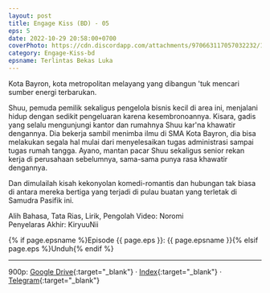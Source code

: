 ```yaml
---
layout: post
title: Engage Kiss (BD) - 05
eps: 5
date: 2022-10-29 20:58:00+0700
coverPhoto: https://cdn.discordapp.com/attachments/970663117057032232/1035914657166266441/mpv-shot0162.jpg
category: Engage-Kiss-bd
epsname: Terlintas Bekas Luka
---
```


Kota Bayron, kota metropolitan melayang yang dibangun 'tuk mencari sumber energi terbarukan.

Shuu, pemuda pemilik sekaligus pengelola bisnis kecil di area ini, menjalani hidup dengan sedikit pengeluaran karena kesembronoannya.
Kisara, gadis yang selalu mengunjungi kantor dan rumahnya Shuu kar'na khawatir dengannya. Dia bekerja sambil menimba ilmu di SMA Kota Bayron, dia bisa melakukan segala hal mulai dari menyelesaikan tugas administrasi sampai tugas rumah tangga.
Ayano, mantan pacar Shuu sekaligus senior rekan kerja di perusahaan sebelumnya, sama-sama punya rasa khawatir dengannya.

Dan dimulailah kisah kekonyolan komedi-romantis dan hubungan tak biasa di antara mereka bertiga yang terjadi di pulau buatan yang terletak di Samudra Pasifik ini.


Alih Bahasa, Tata Rias, Lirik, Pengolah Video: Noromi<br>
Penyelaras Akhir: KiryuuNii

{% if page.epsname %}Episode {{ page.eps }}: {{ page.epsname }}{% elsif page.eps %}Unduh{% endif %}

---
900p: [Google Drive](https://drive.google.com/file/d/19wC8e5aJTxwP95AwATkySLE7y6PGBpGL/view?usp=share_link){:target="_blank"} &middot; [Index](https://proyek.a-1ddl.workers.dev/0:/Musim%20Panas%202022/%5BBD%5D/%5BA-1%5D%20Engage%20Kiss%20%5BBD%5D%5B900p%20TrueHD%5D/%5BA-1%5D%20Engage%20Kiss%20-%2005%20%5BBD%5D%5B900p%20TrueHD%5D%5B901230E1%5D.mkv){:target="_blank"} &middot; [Telegram](https://t.me/a1fansubweeklies/169){:target="_blank"}
